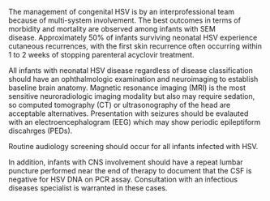 The management of congenital HSV is by an interprofessional team because of multi-system involvement. The best outcomes in terms of morbidity and mortality are observed among infants with SEM disease. Approximately 50% of infants surviving neonatal HSV experience cutaneous recurrences, with the first skin recurrence often occurring within 1 to 2 weeks of stopping parenteral acyclovir treatment.

All infants with neonatal HSV disease regardless of disease classification should have an ophthalmologic examination and neuroimaging to establish baseline brain anatomy. Magnetic resonance imaging (MRI) is the most sensitive neuroradiologic imaging modality but also may require sedation, so computed tomography (CT) or ultrasonography of the head are acceptable alternatives. Presentation with seizures should be evalauted with an electroencephalogram (EEG) which may show periodic epileptiform discahrges (PEDs).

Routine audiology screening should occur for all infants infected with HSV.

In addition, infants with CNS involvement should have a repeat lumbar puncture performed near the end of therapy to document that the CSF is negative for HSV DNA on PCR assay. Consultation with an infectious diseases specialist is warranted in these cases.